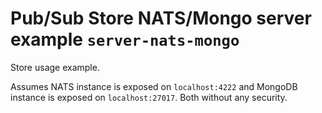 # Pub/Sub Store NATS/Mongo server example `server-nats-mongo`

Store usage example.

Assumes NATS instance is exposed on `localhost:4222` and MongoDB instance is exposed on `localhost:27017`. Both without any security.
